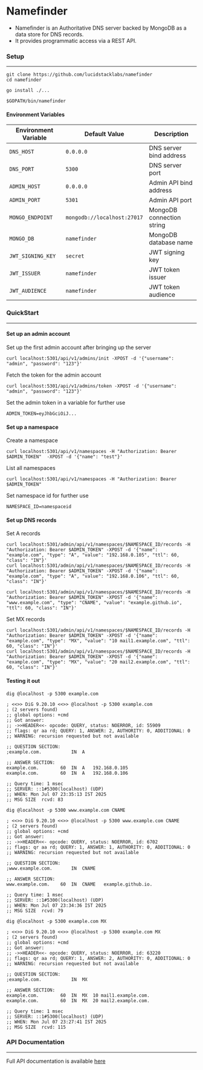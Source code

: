 Namefinder
=================

- Namefinder is an Authoritative DNS server backed by MongoDB as a data store for DNS records.
- It provides programmatic access via a REST API.

### Setup

-------------

```shell
git clone https://github.com/lucidstacklabs/namefinder
cd namefinder
```

```shell
go install ./...
```

```shell
$GOPATH/bin/namefinder
```

#### Environment Variables

| Environment Variable | Default Value                 | Description                   |
|----------------------|-------------------------------|-------------------------------|
| `DNS_HOST`           | `0.0.0.0`                     | DNS server bind address       |
| `DNS_PORT`           | `5300`                        | DNS server port               |
| `ADMIN_HOST`         | `0.0.0.0`                     | Admin API bind address        |
| `ADMIN_PORT`         | `5301`                        | Admin API port                |
| `MONGO_ENDPOINT`     | `mongodb://localhost:27017`   | MongoDB connection string     |
| `MONGO_DB`           | `namefinder`                  | MongoDB database name         |
| `JWT_SIGNING_KEY`    | `secret`                      | JWT signing key               |
| `JWT_ISSUER`         | `namefinder`                  | JWT token issuer              |
| `JWT_AUDIENCE`       | `namefinder`                  | JWT token audience            |


### QuickStart

---------------

#### Set up an admin account

Set up the first admin account after bringing up the server

```shell
curl localhost:5301/api/v1/admins/init -XPOST -d '{"username": "admin", "password": "123"}'
```

Fetch the token for the admin account

```shell
curl localhost:5301/api/v1/admins/token -XPOST -d '{"username": "admin", "password": "123"}'
```

Set the admin token in a variable for further use

```shell
ADMIN_TOKEN=eyJhbGciOiJ...
```

#### Set up a namespace

Create a namespace
```shell
curl localhost:5301/api/v1/namespaces -H "Authorization: Bearer $ADMIN_TOKEN"  -XPOST -d '{"name": "test"}'
```

List all namespaces

```shell
curl localhost:5301/api/v1/namespaces -H "Authorization: Bearer $ADMIN_TOKEN"
```

Set namespace id for further use

```shell
NAMESPACE_ID=namespaceid 
```
#### Set up DNS records

Set A records

```shell
curl localhost:5301/admin/api/v1/namespaces/$NAMESPACE_ID/records -H "Authorization: Bearer $ADMIN_TOKEN" -XPOST -d '{"name": "example.com", "type": "A", "value": "192.168.0.105", "ttl": 60, "class": "IN"}'
curl localhost:5301/admin/api/v1/namespaces/$NAMESPACE_ID/records -H "Authorization: Bearer $ADMIN_TOKEN" -XPOST -d '{"name": "example.com", "type": "A", "value": "192.168.0.106", "ttl": 60, "class": "IN"}'
```

```shell
curl localhost:5301/admin/api/v1/namespaces/$NAMESPACE_ID/records -H "Authorization: Bearer $ADMIN_TOKEN" -XPOST -d '{"name": "www.example.com", "type": "CNAME", "value": "example.github.io", "ttl": 60, "class": "IN"}'
```

Set MX records

```shell
curl localhost:5301/admin/api/v1/namespaces/$NAMESPACE_ID/records -H "Authorization: Bearer $ADMIN_TOKEN" -XPOST -d '{"name": "example.com", "type": "MX", "value": "10 mail1.example.com", "ttl": 60, "class": "IN"}'
curl localhost:5301/admin/api/v1/namespaces/$NAMESPACE_ID/records -H "Authorization: Bearer $ADMIN_TOKEN" -XPOST -d '{"name": "example.com", "type": "MX", "value": "20 mail2.example.com", "ttl": 60, "class": "IN"}'
```

#### Testing it out 

```shell
dig @localhost -p 5300 example.com

; <<>> DiG 9.20.10 <<>> @localhost -p 5300 example.com
; (2 servers found)
;; global options: +cmd
;; Got answer:
;; ->>HEADER<<- opcode: QUERY, status: NOERROR, id: 55909
;; flags: qr aa rd; QUERY: 1, ANSWER: 2, AUTHORITY: 0, ADDITIONAL: 0
;; WARNING: recursion requested but not available

;; QUESTION SECTION:
;example.com.			IN	A

;; ANSWER SECTION:
example.com.		60	IN	A	192.168.0.105
example.com.		60	IN	A	192.168.0.106

;; Query time: 1 msec
;; SERVER: ::1#5300(localhost) (UDP)
;; WHEN: Mon Jul 07 23:35:13 IST 2025
;; MSG SIZE  rcvd: 83
```

```shell
dig @localhost -p 5300 www.example.com CNAME

; <<>> DiG 9.20.10 <<>> @localhost -p 5300 www.example.com CNAME
; (2 servers found)
;; global options: +cmd
;; Got answer:
;; ->>HEADER<<- opcode: QUERY, status: NOERROR, id: 6702
;; flags: qr aa rd; QUERY: 1, ANSWER: 1, AUTHORITY: 0, ADDITIONAL: 0
;; WARNING: recursion requested but not available

;; QUESTION SECTION:
;www.example.com.		IN	CNAME

;; ANSWER SECTION:
www.example.com.	60	IN	CNAME	example.github.io.

;; Query time: 1 msec
;; SERVER: ::1#5300(localhost) (UDP)
;; WHEN: Mon Jul 07 23:34:36 IST 2025
;; MSG SIZE  rcvd: 79
```

```shell
dig @localhost -p 5300 example.com MX

; <<>> DiG 9.20.10 <<>> @localhost -p 5300 example.com MX
; (2 servers found)
;; global options: +cmd
;; Got answer:
;; ->>HEADER<<- opcode: QUERY, status: NOERROR, id: 63220
;; flags: qr aa rd; QUERY: 1, ANSWER: 2, AUTHORITY: 0, ADDITIONAL: 0
;; WARNING: recursion requested but not available

;; QUESTION SECTION:
;example.com.			IN	MX

;; ANSWER SECTION:
example.com.		60	IN	MX	10 mail1.example.com.
example.com.		60	IN	MX	20 mail2.example.com.

;; Query time: 1 msec
;; SERVER: ::1#5300(localhost) (UDP)
;; WHEN: Mon Jul 07 23:27:41 IST 2025
;; MSG SIZE  rcvd: 115
```

### API Documentation

-------------------

Full API documentation is available [here](docs/api.md)